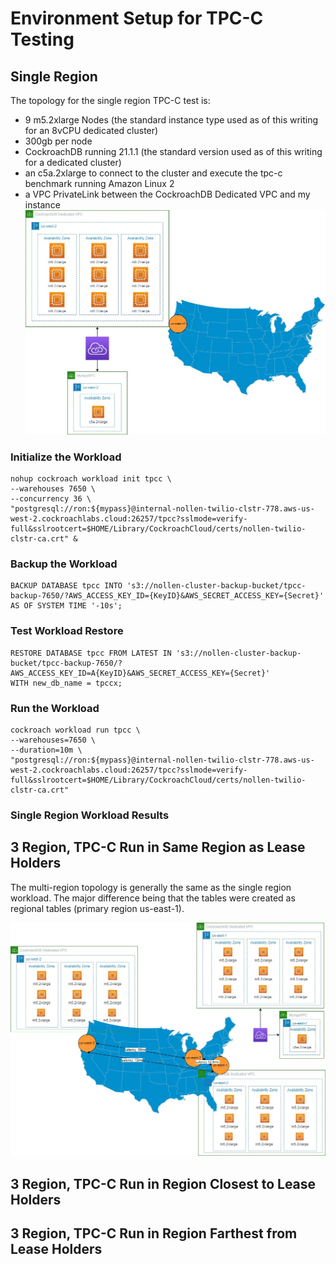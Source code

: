 # Environment Setup for TPC-C Testing

## Single Region

The topology for the single region TPC-C test is:
- 9 m5.2xlarge Nodes (the standard instance type used as of this writing for an 8vCPU dedicated cluster)
- 300gb per node
- CockroachDB running 21.1.1 (the standard version used as of this writing for a dedicated cluster)
- an c5a.2xlarge to connect to the cluster and execute the tpc-c benchmark running Amazon Linux 2
- a VPC PrivateLink between the CockroachDB Dedicated VPC and my instance
![single-region-topology](twilio-tpc-c-topology-single-region.jpg)

### Initialize the Workload
```
nohup cockroach workload init tpcc \
--warehouses 7650 \
--concurrency 36 \
"postgresql://ron:${mypass}@internal-nollen-twilio-clstr-778.aws-us-west-2.cockroachlabs.cloud:26257/tpcc?sslmode=verify-full&sslrootcert=$HOME/Library/CockroachCloud/certs/nollen-twilio-clstr-ca.crt" &
```

### Backup the Workload
```
BACKUP DATABASE tpcc INTO 's3://nollen-cluster-backup-bucket/tpcc-backup-7650/?AWS_ACCESS_KEY_ID={KeyID}&AWS_SECRET_ACCESS_KEY={Secret}' AS OF SYSTEM TIME '-10s';
```

### Test Workload Restore
```
RESTORE DATABASE tpcc FROM LATEST IN 's3://nollen-cluster-backup-bucket/tpcc-backup-7650/?AWS_ACCESS_KEY_ID=A{KeyID}&AWS_SECRET_ACCESS_KEY={Secret}'
WITH new_db_name = tpccx;
```

### Run the Workload
```
cockroach workload run tpcc \
--warehouses=7650 \
--duration=10m \
"postgresql://ron:${mypass}@internal-nollen-twilio-clstr-778.aws-us-west-2.cockroachlabs.cloud:26257/tpcc?sslmode=verify-full&sslrootcert=$HOME/Library/CockroachCloud/certs/nollen-twilio-clstr-ca.crt"
```

### Single Region Workload Results



## 3 Region, TPC-C Run in Same Region as Lease Holders
The multi-region topology is generally the same as the single region workload.  The major difference being that the tables were created as regional tables (primary region us-east-1).

![multi-region-topology](twilio-tpc-c-topology-multi-region.jpg)

## 3 Region, TPC-C Run in Region Closest to Lease Holders

## 3 Region, TPC-C Run in Region Farthest from Lease Holders

